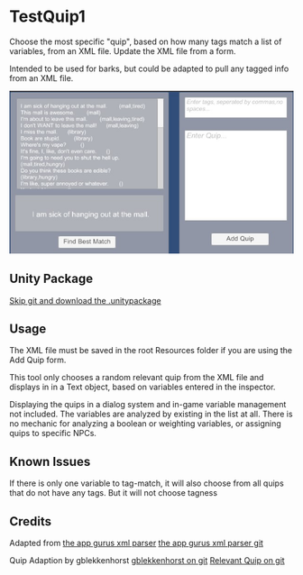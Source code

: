 # TestQuip1
Choose the most specific "quip", based on how many tags match a list of variables, from an XML file. Update the XML file from a form. 

Intended to be used for barks, but could be adapted to pull any tagged info from an XML file.

[logo]: https://github.com/ameinias/TestQuip/blob/master/Assets/Images/ScreenShot.jpg "screenshot"

![alt text](https://github.com/ameinias/TestQuip/blob/master/Assets/Images/ScreenShot.jpg "screenshot")


## Unity Package
[Skip git and download the .unitypackage](https://github.com/ameinias/TestQuip/blob/master/RelevantQuips_v2.unitypackage)

## Usage
The XML file must be saved in the root Resources folder if you are using the Add Quip form. 

This tool only chooses a random relevant quip from the XML file and displays in in a Text object, based on variables entered in the inspector. 

Displaying the quips in a dialog system and in-game variable management not included. The variables are analyzed by existing in the list at all. There is no mechanic for analyzing a boolean or weighting variables, or assigning quips to specific NPCs.
 
## Known Issues
If there is only one variable to tag-match, it will also choose from all quips that do not have any tags. But it will not choose tagness
 
## Credits 
  Adapted from [the app gurus xml parser](http://www.theappguruz.com/blog/unity-xml-parsing-unity)
 [the app gurus xml parser git](https://github.com/theappguruz/Unity--XML-Parsing-In-Unity--Demo-Project)

 Quip Adaption by gblekkenhorst
[gblekkenhorst on git](https://github.com/ameinias)
[Relevant Quip on git](https://github.com/ameinias/TestQuip)